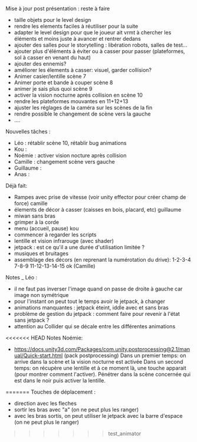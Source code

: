 ﻿
 
 Mise à jour post présentation : reste à faire
  - taille objets pour le level design
  - rendre les elements faciles à réutiliser pour la suite
  - adapter le level design pour que le joueur ait vrmt à chercher les éléments et moins juste à avancer et rentrer dedans
  - ajouter des salles pour le storytelling : libération robots, salles de test...
  - ajouter plus d'éléments à éviter ou à casser pour passer (plateformes, sol à casser en venant du haut)
  - ajouter des ennemis?
  - améliorer les élements à casser: visuel, garder collision?
  - Animer casier/lentille scène 7
  - Animer porte et bande à couper scène 8
  - animer je sais plus quoi scène 9
  - activer la vision nocturne après collision en scène 10
  - rendre les plateformes mouvantes en 11+12+13
  - ajuster les réglages de la caméra sur les scènes de la fin
  - rendre possible le changement de scène vers la gauche
  - ....


Nouvelles tâches :
  - Léo : rétablir scène 10, rétablir bug animations
  - Kou : 
  - Noémie : activer vision nocture après collision
  - Camille : changement scène vers gauche
  - Guillaume : 
  - Anas : 


Déjà fait:
 - Rampes avec prise de vitesse (voir unity effector pour créer champ de force) camille
 - élements de décor à casser (caisses en bois, placard, etc) guillaume
 - miwan sans bras 
 - grimper à la corde
 - menu (accueil, pause) kou
 - commencer à regarder les scripts 
 - lentille et vision infrarouge (avec shader)
 - jetpack : est ce qu'il a une durée d'utilisation limitée ?
 - musiques et bruitages 
 - assemblage des décors (en reprenant la numérotation du drive): 1-2-3-4  7-8-9 11-12-13-14-15 ok (Camille)


Notes _ Léo :
 - il ne faut pas inverser l'image quand on passe de droite à gauche car image non symétrique
 - pour l'instant on peut tout le temps avoir le jetpack, à changer
 - animations manquantes : jetpack éteint, iddle avec et sans bras
 - problème de gestion du jetpack : comment faire pour revenir à l'état sans jetpack ?
 - attention au Collider qui se décale entre les différentes animations

<<<<<<< HEAD
Notes Noémie: 
 - https://docs.unity3d.com/Packages/com.unity.postprocessing@2.1/manual/Quick-start.html (pack postprocessing) 
 Dans un premier temps: on arrive dans la scène et la vision nocturne est activée
 Dans un second temps: on récupère une lentille et à ce moment là, une touche apparait (pour montrer comment l'activer). Pénétrer dans la scène concernée qui est dans le noir puis activer la lentille. 
 
=======
Touches de déplacement :
- direction avec les fleches
- sortir les bras avec "a" (on ne peut plus les ranger)
- avec les bras sortis, on peut utiliser le jetpack avec la barre d'espace (on ne peut plus le ranger)
>>>>>>> test_animator
